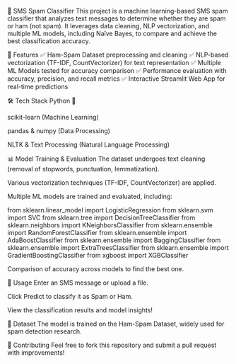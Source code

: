 📩 SMS Spam Classifier
This project is a machine learning-based SMS spam classifier that analyzes text messages to determine whether they are spam or ham (not spam). It leverages data cleaning, NLP vectorization, and multiple ML models, including Naïve Bayes, to compare and achieve the best classification accuracy.

🚀 Features
✅ Ham-Spam Dataset preprocessing and cleaning
✅ NLP-based vectorization (TF-IDF, CountVectorizer) for text representation
✅ Multiple ML Models tested for accuracy comparison
✅ Performance evaluation with accuracy, precision, and recall metrics
✅ Interactive Streamlit Web App for real-time predictions

🛠️ Tech Stack
Python 🐍

scikit-learn (Machine Learning)

pandas & numpy (Data Processing)

NLTK & Text Processing (Natural Language Processing)

📊 Model Training & Evaluation
The dataset undergoes text cleaning (removal of stopwords, punctuation, lemmatization).

Various vectorization techniques (TF-IDF, CountVectorizer) are applied.

Multiple ML models are trained and evaluated, including:

from sklearn.linear_model import LogisticRegression
from sklearn.svm import SVC
from sklearn.tree import DecisionTreeClassifier
from sklearn.neighbors import KNeighborsClassifier
from sklearn.ensemble import RandomForestClassifier
from sklearn.ensemble import AdaBoostClassifier
from sklearn.ensemble import BaggingClassifier
from sklearn.ensemble import ExtraTreesClassifier
from sklearn.ensemble import GradientBoostingClassifier
from xgboost import XGBClassifier

Comparison of accuracy across models to find the best one.

🎯 Usage
Enter an SMS message or upload a file.

Click Predict to classify it as Spam or Ham.

View the classification results and model insights!

📜 Dataset
The model is trained on the Ham-Spam Dataset, widely used for spam detection research.

🤝 Contributing
Feel free to fork this repository and submit a pull request with improvements!
